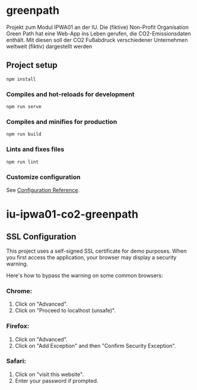 # greenpath

Projekt zum Modul IPWA01 an der IU. Die (fiktive) Non-Profit Organisation Green Path hat eine Web-App ins Leben gerufen, die CO2-Emissionsdaten enthält. Mit diesen soll der CO2 Fußabdruck verschiedener Unternehmen weltweit (fiktiv) dargestellt werden

## Project setup
```
npm install
```

### Compiles and hot-reloads for development
```
npm run serve
```

### Compiles and minifies for production
```
npm run build
```

### Lints and fixes files
```
npm run lint
```

### Customize configuration
See [Configuration Reference](https://cli.vuejs.org/config/).
# iu-ipwa01-co2-greenpath

## SSL Configuration

This project uses a self-signed SSL certificate for demo purposes. When you first access the application, your browser may display a security warning.

Here's how to bypass the warning on some common browsers:

### Chrome:
1. Click on "Advanced".
2. Click on "Proceed to localhost (unsafe)".

### Firefox:
1. Click on "Advanced".
2. Click on "Add Exception" and then "Confirm Security Exception".

### Safari:
1. Click on "visit this website".
2. Enter your password if prompted.
